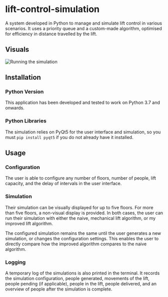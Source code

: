 # lift-control-simulation

A system developed in Python to manage and simulate lift control in various
scenarios. It uses a priority queue and a custom-made algorithm, optimised for
efficiency in distance travelled by the lift.

## Visuals
![Running the simulation](https://i.imgur.com/K6YzssY.gif)

## Installation

### Python Version

This application has been developed and tested to work on Python 3.7 and
onwards.

### Python Libraries

The simulation relies on PyQt5 for the user interface and simulation, so you
must `pip install pyqt5` if you do not already have it installed.

## Usage

### Configuration

The user is able to configure any number of floors, number of people, lift
capacity, and the delay of intervals in the user interface.

### Simulation

Their simulation can be visually displayed for up to five floors. For more than
five floors, a non-visual display is provided. In both cases, the user can run
their simulation with either the naive, mechanical lift algorithm, or my
improved lift algorithm.

The configured simulation remains the same until the user generates a new
simulation, or changes the configuration settings. This enables the user to
directly compare how the improved algorithm compares to the naive algorithm.

### Logging

A temporary log of the simulations is also printed in the terminal. It records
the simulation configuration, people generated, movements of the lift, people
pending (if applicable), people in the lift, people delivered, and an overview
of people after the simulation is complete.